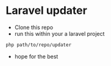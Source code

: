 # Laravel updater

- Clone this repo
- run this within your a laravel project
```sh
php path/to/repo/updater
``` 

- hope for the best